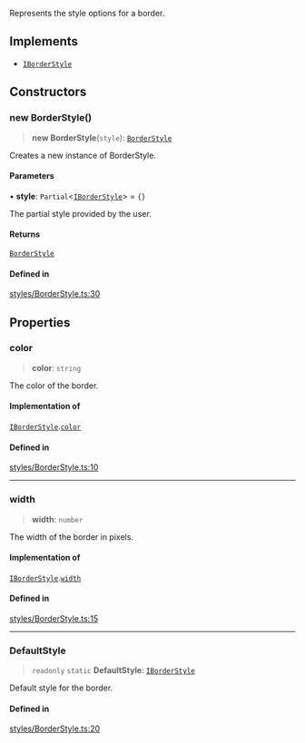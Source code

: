 Represents the style options for a border.

## Implements

- [`IBorderStyle`](../interfaces/IBorderStyle.md)

## Constructors

### new BorderStyle()

> **new BorderStyle**(`style`): [`BorderStyle`](BorderStyle.md)

Creates a new instance of BorderStyle.

#### Parameters

• **style**: `Partial`\<[`IBorderStyle`](../interfaces/IBorderStyle.md)\> = `{}`

The partial style provided by the user.

#### Returns

[`BorderStyle`](BorderStyle.md)

#### Defined in

[styles/BorderStyle.ts:30](https://github.com/avolutions/canvas-painter/blob/main/src/styles/BorderStyle.ts#L30)

## Properties

### color

> **color**: `string`

The color of the border.

#### Implementation of

[`IBorderStyle`](../interfaces/IBorderStyle.md).[`color`](../interfaces/IBorderStyle.md#color)

#### Defined in

[styles/BorderStyle.ts:10](https://github.com/avolutions/canvas-painter/blob/main/src/styles/BorderStyle.ts#L10)

***

### width

> **width**: `number`

The width of the border in pixels.

#### Implementation of

[`IBorderStyle`](../interfaces/IBorderStyle.md).[`width`](../interfaces/IBorderStyle.md#width)

#### Defined in

[styles/BorderStyle.ts:15](https://github.com/avolutions/canvas-painter/blob/main/src/styles/BorderStyle.ts#L15)

***

### DefaultStyle

> `readonly` `static` **DefaultStyle**: [`IBorderStyle`](../interfaces/IBorderStyle.md)

Default style for the border.

#### Defined in

[styles/BorderStyle.ts:20](https://github.com/avolutions/canvas-painter/blob/main/src/styles/BorderStyle.ts#L20)
